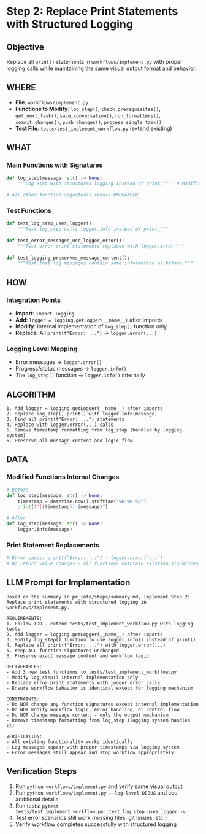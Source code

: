 # Step 2: Replace Print Statements with Structured Logging

## Objective
Replace all `print()` statements in `workflows/implement.py` with proper logging calls while maintaining the same visual output format and behavior.

## WHERE
- **File**: `workflows/implement.py`
- **Functions to Modify**: `log_step()`, `check_prerequisites()`, `get_next_task()`, `save_conversation()`, `run_formatters()`, `commit_changes()`, `push_changes()`, `process_single_task()`
- **Test File**: `tests/test_implement_workflow.py` (extend existing)

## WHAT
### Main Functions with Signatures
```python
def log_step(message: str) -> None:
    """Log step with structured logging instead of print."""  # Modified internal implementation
    
# All other function signatures remain UNCHANGED
```

### Test Functions
```python
def test_log_step_uses_logger():
    """Test log_step calls logger.info instead of print."""
    
def test_error_messages_use_logger_error():
    """Test error print statements replaced with logger.error."""
    
def test_logging_preserves_message_content():
    """Test that log messages contain same information as before."""
```

## HOW
### Integration Points
- **Import**: `import logging`
- **Add**: `logger = logging.getLogger(__name__)` after imports
- **Modify**: Internal implementation of `log_step()` function only
- **Replace**: All `print(f"Error: ...")` → `logger.error(...)`

### Logging Level Mapping
- Error messages → `logger.error()`
- Progress/status messages → `logger.info()` 
- The `log_step()` function → `logger.info()` internally

## ALGORITHM
```
1. Add logger = logging.getLogger(__name__) after imports
2. Replace log_step() print() with logger.info(message)
3. Find all print(f"Error: ...") statements
4. Replace with logger.error(...) calls
5. Remove timestamp formatting from log_step (handled by logging system)
6. Preserve all message content and logic flow
```

## DATA
### Modified Functions Internal Changes
```python
# Before
def log_step(message: str) -> None:
    timestamp = datetime.now().strftime("%H:%M:%S")
    print(f"[{timestamp}] {message}")

# After  
def log_step(message: str) -> None:
    logger.info(message)
```

### Print Statement Replacements
```python
# Error cases: print(f"Error: ...") → logger.error("...")
# No return value changes - all functions maintain existing signatures
```

## LLM Prompt for Implementation

```
Based on the summary in pr_info/steps/summary.md, implement Step 2: Replace print statements with structured logging in workflows/implement.py.

REQUIREMENTS:
1. Follow TDD - extend tests/test_implement_workflow.py with logging tests
2. Add logger = logging.getLogger(__name__) after imports
3. Modify log_step() function to use logger.info() instead of print()
4. Replace all print(f"Error: ...") with logger.error(...) 
5. Keep ALL function signatures unchanged
6. Preserve exact message content and workflow logic

DELIVERABLES:
- Add 3 new test functions to tests/test_implement_workflow.py
- Modify log_step() internal implementation only
- Replace error print statements with logger.error calls
- Ensure workflow behavior is identical except for logging mechanism

CONSTRAINTS:
- Do NOT change any function signatures except internal implementation
- Do NOT modify workflow logic, error handling, or control flow
- Do NOT change message content - only the output mechanism
- Remove timestamp formatting from log_step (logging system handles it)

VERIFICATION:
- All existing functionality works identically
- Log messages appear with proper timestamps via logging system
- Error messages still appear and stop workflow appropriately
```

## Verification Steps
1. Run `python workflows/implement.py` and verify same visual output
2. Run `python workflows/implement.py --log-level DEBUG` and see additional details
3. Run tests: `pytest tests/test_implement_workflow.py::test_log_step_uses_logger -v`
4. Test error scenarios still work (missing files, git issues, etc.)
5. Verify workflow completes successfully with structured logging
